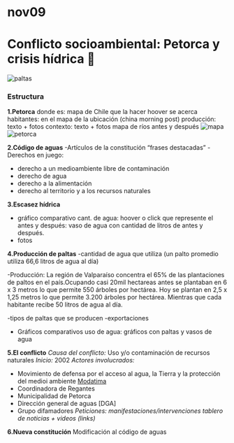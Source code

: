 # nov09
# Conflicto socioambiental: Petorca y crisis hídrica :non-potable_water:
![paltas](https://www.eldesconcierto.cl/wp-content/uploads/2019/08/foto-portada-1024x683.jpg)

### Estructura
__1.Petorca__
   donde es:  mapa de Chile que la hacer hoover se acerca
   habitantes: en el mapa de la ubicación (china morning post)
   producción: texto + fotos
   contexto: texto + fotos mapa de ríos antes y después
   ![mapa](https://.jpg)
   ![petorca](https://.jpg)


   
__2.Código de aguas__
-Artículos de la constitución  “frases destacadas”
-Derechos en juego:
  - derecho a un medioambiente libre de contaminación
  - derecho de agua
  - derecho a la alimentación 
  - derecho al territorio y a los recursos naturales
  
__3.Escasez hídrica__
- gráfico comparativo cant. de agua: hoover o click que represente el antes y después: vaso de agua con cantidad de litros de antes y después. 
- fotos

__4.Producción de paltas__
-cantidad de agua que utiliza (un palto promedio utiliza 66,6 litros de agua al día) 

-Producción: La región de Valparaíso concentra el 65% de las plantaciones de paltos en el país.Ocupando casi 20mil hectareas antes se plantaban en 6 x 3 metros lo que permite 550 árboles por hectárea. Hoy se plantan en 2,5 x 1,25 metros lo que permite 3.200 árboles por hectárea. Mientras que cada habitante recibe 50 litros de agua al día.

-tipos de paltas que se producen
-exportaciones
+ Gráficos comparativos uso de agua: gráficos con paltas y vasos de agua

__5.El conflicto__ 
*Causa del conflicto:* Uso y/o contaminación de recursos naturales
*Inicio:* 2002
*Actores involucrados:*
  - Movimiento de defensa por el acceso al agua, la Tierra y la protección del medioi ambiente [Modatima](http://modatima.cl/)
  - Coordinadora de Regantes
  - Municipalidad de Petorca
  - Dirección general de aguas [DGA]
  - Grupo difamadores
*Peticiones:*
*manifestaciones/intervenciones*
*tablero de noticias + videos (links)*

 
__6.Nueva constitución__
Modificación al código de aguas

